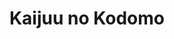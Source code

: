 --- 
title: "Kaijuu no Kodomo"
publishdate: "2019-5-16T16:48:46+02:00"
src: "https://365manga.net/manga/kaijuu-no-kodomo"
image: "https://data.365manga.net/images/thumbnails/19314-kaijuu-no-kodomo.jpg"
description: "Boys, 'Umi' and 'Sora,' whose upbringing contains strange and wonderful secrets. Drawn to their beautiful swimming, almost more like flying, Ruka and the adults who know them are intertwined in a complex mesh... Meanwhile, an unexplained anomaly is occurring all over the world: fish are disappearing. Thus begins a marine adventure of boys and girls to captivate all the senses! - from Mangascreener"
---